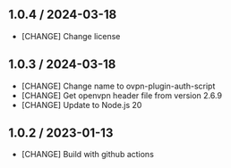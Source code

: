 ## 1.0.4 / 2024-03-18

* [CHANGE] Change license

## 1.0.3 / 2024-03-18

* [CHANGE] Change name to ovpn-plugin-auth-script
* [CHANGE] Get openvpn header file from version 2.6.9
* [CHANGE] Update to Node.js 20

## 1.0.2 / 2023-01-13

* [CHANGE] Build with github actions
